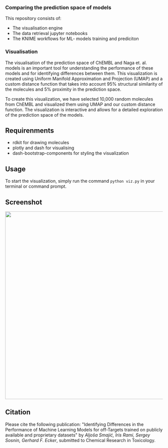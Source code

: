 ### Comparing the prediction space of models
This repository consists of: 
* The visualisation engine 
* The data retrieval jupyter notebooks
* The KNIME workflows for ML- models training and prediciton


### Visualisation 
The visualisation of the prediction space of ChEMBL and Naga et. al. models is an important tool for understanding the performance of these models and for identifying differences between them. This visualization is created using Uniform Manifold Approximation and Projection (UMAP) and a custom distance function that takes into account 95% structural similarity of the molecules and 5% proximity in the prediction space.

To create this visualization, we have selected 10,000 random molecules from ChEMBL and visualized them using UMAP and our custom distance function. The visualization is interactive and allows for a detailed exploration of the prediction space of the models.

## Requirenments 
* rdkit for drawing molecules
* plotly and dash for visualising 
* dash-bootstrap-components for styling the visualization

## Usage
To start the visualization, simply run the command `python viz.py` in your terminal or command prompt.

## Screenshot
<img src="https://user-images.githubusercontent.com/4963384/218079020-95279428-1c50-4e71-952b-d295ac75b508.png" width="600">


## Citation 
Please cite the following publication:
"Identifying Differences in the Performance of Machine Learning Models for off-Targets trained on publicly available and proprietary datasets" by *Aljoša Smajić, Iris Rami, Sergey Sosnin, Gerhard F. Ecker*, submitted to Chemical Research in Toxicology.

